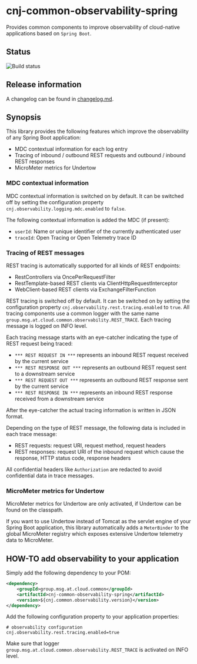 # cnj-common-observability-spring

Provides common components to improve observability of cloud-native applications based on `Spring Boot`.

## Status

![Build status](https://codebuild.eu-west-1.amazonaws.com/badges?uuid=eyJlbmNyeXB0ZWREYXRhIjoiOHEyelYybHhUbnJVeUV5bUxKajFhYndHTm44b0RiUWpoYlByZG9hbnVoQVcrdnF4Z0xYUjl1NFI3K1pWaERBcUpnVGpJUnRQZ0I5YU16UnVIT3RwTTMwPSIsIml2UGFyYW1ldGVyU3BlYyI6InZWYkFsWmdmdEhndG94bW0iLCJtYXRlcmlhbFNldFNlcmlhbCI6MX0%3D&branch=main)

## Release information

A changelog can be found in [changelog.md](changelog.md).

## Synopsis

This library provides the following features which improve the observability of any Spring Boot application:

* MDC contextual information for each log entry
* Tracing of inbound / outbound REST requests and outbound / inbound REST responses
* MicroMeter metrics for Undertow

### MDC contextual information

MDC contextual information is switched on by default. 
It can be switched off by setting the configuration property `cnj.observability.logging.mdc.enabled` to `false`.

The following contextual information is added the MDC (if present):

* `userId`: Name or unique identifier of the currently authenticated user
* `traceId`: Open Tracing or Open Telemetry trace ID

### Tracing of REST messages

REST tracing is automatically supported for all kinds of REST endpoints:
* RestControllers via OncePerRequestFilter
* RestTemplate-based REST clients via ClientHttpRequestInterceptor
* WebClient-based REST clients via ExchangeFilterFunction

REST tracing is switched off by default.
It can be switched on by setting the configuration property `cnj.observability.rest.tracing.enabled` to `true`.
All tracing components use a common logger with the same name `group.msg.at.cloud.common.observability.REST_TRACE`.
Each tracing message is logged on INFO level.

Each tracing message starts with an eye-catcher indicating the type of REST request being traced:
* `*** REST REQUEST IN ***` represents an inbound REST request received by the current service
* `*** REST RESPONSE OUT ***` represents an outbound REST request sent to a downstream service
* `*** REST REQUEST OUT ***` represents an outbound REST response sent by the current service
* `*** REST RESPONSE IN ***` represents an inbound REST response received from a downstream service

After the eye-catcher the actual tracing information is written in JSON format.

Depending on the type of REST message, the following data is included in each trace message:

* REST requests: request URI, request method, request headers
* REST responses: request URI of the inbound request which cause the response, HTTP status code, response headers

All confidential headers like `Authorization` are redacted to avoid confidential data in trace messages.

### MicroMeter metrics for Undertow

MicroMeter metrics for Undertow are only activated, if Undertow can be found on the classpath.

If you want to use Undertow instead of Tomcat as the servlet engine of your Spring Boot application, this library
automatically adds a `MeterBinder` to the global MicroMeter registry which exposes extensive Undertow telemetry data
to MicroMeter.

## HOW-TO add observability to your application

Simply add the following dependency to your POM:

```xml 
<dependency>
    <groupId>group.msg.at.cloud.common</groupId>
    <artifactId>cnj-common-observability-spring</artifactId>
    <version>${cnj.common.observability.version}</version>
</dependency>
```

Add the following configuration property to your application properties:

```properties
# observability configuration
cnj.observability.rest.tracing.enabled=true
```

Make sure that logger `group.msg.at.cloud.common.observability.REST_TRACE` is activated on INFO level.